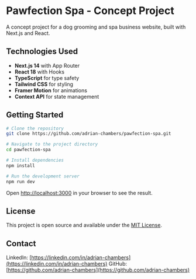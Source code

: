 # Pawfection Spa - Concept Project

A concept project for a dog grooming and spa business website, built with Next.js and React. 

## Technologies Used

- **Next.js 14** with App Router
- **React 18** with Hooks
- **TypeScript** for type safety
- **Tailwind CSS** for styling
- **Framer Motion** for animations
- **Context API** for state management

## Getting Started

```bash
# Clone the repository
git clone https://github.com/adrian-chambers/pawfection-spa.git

# Navigate to the project directory
cd pawfection-spa

# Install dependencies
npm install

# Run the development server
npm run dev
```

Open [http://localhost:3000](http://localhost:3000) in your browser to see the result.

## License

This project is open source and available under the [MIT License](LICENSE).

## Contact

LinkedIn: [https://linkedin.com/in/adrian-chambers](https://linkedin.com/in/adrian-chambers)
GitHub: [https://github.com/adrian-chambers](https://github.com/adrian-chambers)